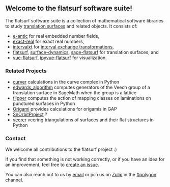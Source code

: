 ## Welcome to the flatsurf software suite!

The flatsurf software suite is a collection of mathematical software libraries to study [translation surfaces](https://en.wikipedia.org/wiki/Translation_surface) and related objects. It consists of:

* [e-antic](https://flatsurf.github.io/e-antic/libeantic/) for real embedded number fields,
* [exact-real](https://github.com/flatsurf/exact-real/) for exact real numbers,
* [intervalxt](https://github.com/flatsurf/intervalxt/) for [interval exchange transformations](https://en.wikipedia.org/wiki/Interval_exchange_transformation),
* [flatsurf](https://github.com/flatsurf/flatsurf/), [surface-dynamics](https://flatsurf.github.io/surface-dynamics/), [sage-flatsurf](https://flatsurf.github.io/sage-flatsurf) for translation surfaces, and
* [vue-flatsurf](https://github.com/flatsurf/vue-flatsurf), [ipyvue-flatsurf](https://github.com/flatsurf/ipyvue-flatsurf) for visualization.

### Related Projects

* [curver](https://github.com/MarkCBell/curver) calculations in the curve complex in Python
* [edwards_algorithm](https://github.com/slade96/edwards_algorithm) computes generators of the Veech group of a translation surface in SageMath when the group is a lattice
* [flipper](https://flipper.readthedocs.io/en/latest/) computes the action of mapping classes on laminations on punctured surfaces in Python
* [Origami](https://github.com/AG-Weitze-Schmithusen/Origami) provides calculations for origamis in GAP
* [SnOrbitProject](https://gitlab.eecs.umich.edu/translationsurfaces/snorbitproject) ?
* [veerer](https://gitlab.com/videlec/veerer/) veering triangulations of surfaces and their flat structures in Python

### Contact

We welcome all contributions to the flatsurf project :)

If you find that something is not working correctly, or if you have an idea for
an improvement, feel free to [create an
issue](https://github.com/flatsurf/sage-flatsurf/issues).

You can also reach out to us by [email](mailto:contact@flatsurf.org) <!--
currently being forwarded to Julian --> or join us on
[Zulip](https://sagemath.zulipchat.com) in the
[#polygon](https://sagemath.zulipchat.com/#narrow/stream/271193-polygon)
channel.

